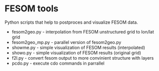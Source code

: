 # FESOM tools

Python scripts that help to postproces and visualize FESOM data.


- fesom2geo.py    - interpolation from FESOM unstructured grid to lon/lat grid
- fesom2geo_mp.py - parallel version of fesom2geo.py
- showme.py       - simple visualization of FESOM results (interpolated)
- showo.py        - simple visualization of FESOM results (original grid)
- f2l.py          - convert fesom output to more convinient structure with layers
- pcdo.py         - execute cdo commands in parrallel


